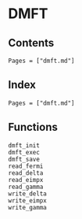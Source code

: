 # DMFT

## Contents

```@contents
Pages = ["dmft.md"]
```

## Index

```@index
Pages = ["dmft.md"]
```

## Functions

```@docs
dmft_init
dmft_exec
dmft_save
read_fermi
read_delta
read_eimpx
read_gamma
write_delta
write_eimpx
write_gamma
```

